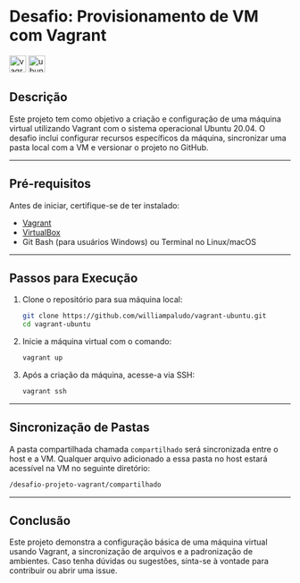 # **Desafio: Provisionamento de VM com Vagrant**

<div align="left">
  <img src="https://cdn.jsdelivr.net/gh/devicons/devicon/icons/vagrant/vagrant-original.svg" height="30" alt="vagrant logo" />
  <img src="https://cdn.jsdelivr.net/gh/devicons/devicon/icons/ubuntu/ubuntu-plain.svg" height="30" alt="ubuntu logo" />
</div>

## **Descrição**
Este projeto tem como objetivo a criação e configuração de uma máquina virtual utilizando Vagrant com o sistema operacional Ubuntu 20.04. O desafio inclui configurar recursos específicos da máquina, sincronizar uma pasta local com a VM e versionar o projeto no GitHub.

---

## **Pré-requisitos**
Antes de iniciar, certifique-se de ter instalado:
- [Vagrant](https://www.vagrantup.com/downloads)
- [VirtualBox](https://www.virtualbox.org/)
- Git Bash (para usuários Windows) ou Terminal no Linux/macOS

---

## **Passos para Execução**

1. Clone o repositório para sua máquina local:
   ```bash
   git clone https://github.com/williampaludo/vagrant-ubuntu.git
   cd vagrant-ubuntu
   ```

2. Inicie a máquina virtual com o comando:
   ```bash
   vagrant up
   ```

3. Após a criação da máquina, acesse-a via SSH:
   ```bash
   vagrant ssh
   ```

---

## **Sincronização de Pastas**
A pasta compartilhada chamada `compartilhado` será sincronizada entre o host e a VM. Qualquer arquivo adicionado a essa pasta no host estará acessível na VM no seguinte diretório:
```bash
/desafio-projeto-vagrant/compartilhado
```

---

## **Conclusão**
Este projeto demonstra a configuração básica de uma máquina virtual usando Vagrant, a sincronização de arquivos e a padronização de ambientes. Caso tenha dúvidas ou sugestões, sinta-se à vontade para contribuir ou abrir uma issue.

